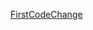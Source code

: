

[FirstCodeChange](https://github.com/Salam-Aboul-Hosn/markdown-parse/commit/fe48eaa3de504613f4dc99fb3419e9c293c6fec0)
